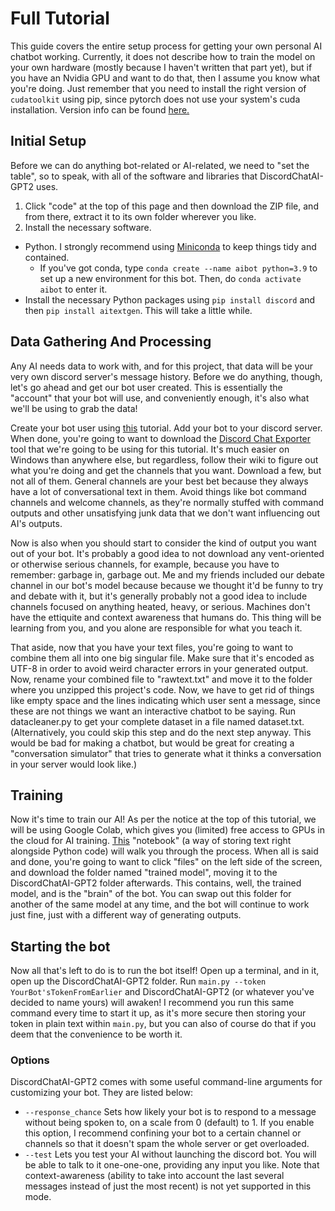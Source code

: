 # Full Tutorial
This guide covers the entire setup process for getting your own personal AI chatbot working. Currently, it does not describe how to train the model on your own hardware (mostly because I haven't written that part yet), but if you have an Nvidia GPU and want to do that, then I assume you know what you're doing. Just remember that you need to install the right version of `cudatoolkit` using pip, since pytorch does not use your system's cuda installation. Version info can be found [here.](https://pytorch.org/get-started/locally/)
## Initial Setup
Before we can do anything bot-related or AI-related, we need to "set the table", so to speak, with all of the software and libraries that DiscordChatAI-GPT2 uses. 

1. Click "code" at the top of this page and then download the ZIP file, and from there, extract it to its own folder wherever you like.
2. Install the necessary software.
  - Python. I strongly recommend using [Miniconda](https://docs.conda.io/en/latest/miniconda.html) to keep things tidy and contained.
    * If you've got conda, type `conda create --name aibot python=3.9` to set up a new environment for this bot. Then, do `conda activate aibot` to enter it.
  - Install the necessary Python packages using `pip install discord` and then `pip install aitextgen`. This will take a little while.

## Data Gathering And Processing
Any AI needs data to work with, and for this project, that data will be your very own discord server's message history. Before we do anything, though, let's go ahead and get our bot user created. This is essentially the "account" that your bot will use, and conveniently enough, it's also what we'll be using to grab the data!

Create your bot user using [this](https://discordpy.readthedocs.io/en/stable/discord.html) tutorial. Add your bot to your discord server. When done, you're going to want to download the [Discord Chat Exporter](https://github.com/Tyrrrz/DiscordChatExporter/wiki) tool that we're going to be using for this tutorial. It's much easier on Windows than anywhere else, but regardless, follow their wiki to figure out what you're doing and get the channels that you want. Download a few, but not all of them. General channels are your best bet because they always have a lot of conversational text in them. Avoid things like bot command channels and welcome channels, as they're normally stuffed with command outputs and other unsatisfying junk data that we don't want influencing out AI's outputs.

Now is also when you should start to consider the kind of output you want out of your bot. It's probably a good idea to not download any vent-oriented or otherwise serious channels, for example, because you have to remember: garbage in, garbage out. Me and my friends included our debate channel in our bot's model because because we thought it'd be funny to try and debate with it, but it's generally probably not a good idea to include channels focused on anything heated, heavy, or serious. Machines don't have the ettiquite and context awareness that humans do. This thing will be learning from you, and you alone are responsible for what you teach it.

That aside, now that you have your text files, you're going to want to combine them all into one big singular file. Make sure that it's encoded as UTF-8 in order to avoid weird character errors in your generated output. Now, rename your combined file to "rawtext.txt" and move it to the folder where you unzipped this project's code. Now, we have to get rid of things like empty space and the lines indicating which user sent a message, since these are not things we want an interactive chatbot to be saying. Run datacleaner.py to get your complete dataset in a file named dataset.txt. (Alternatively, you could skip this step and do the next step anyway. This would be bad for making a chatbot, but would be great for creating a "conversation simulator" that tries to generate what it thinks a conversation in your server would look like.)

## Training
Now it's time to train our AI! As per the notice at the top of this tutorial, we will be using Google Colab, which gives you (limited) free access to GPUs in the cloud for AI training. [This](https://colab.research.google.com/drive/15qBZx5y9rdaQSyWpsreMDnTiZ5IlN0zD?usp=sharing) "notebook" (a way of storing text right alongside Python code) will walk you through the process. When all is said and done, you're going to want to click "files" on the left side of the screen, and download the folder named "trained model", moving it to the DiscordChatAI-GPT2 folder afterwards. This contains, well, the trained model, and is the "brain" of the bot. You can swap out this folder for another of the same model at any time, and the bot will continue to work just fine, just with a different way of generating outputs.

## Starting the bot
Now all that's left to do is to run the bot itself! Open up a terminal, and in it, open up the DiscordChatAI-GPT2 folder. Run `main.py --token YourBot'sTokenFromEarlier` and DiscordChatAI-GPT2 (or whatever you've decided to name yours) will awaken! I recommend you run this same command every time to start it up, as it's more secure then storing your token in plain text within `main.py`, but you can also of course do that if you deem that the convenience to be worth it.

### Options
DiscordChatAI-GPT2 comes with some useful command-line arguments for customizing your bot. They are listed below:
- `--response_chance` Sets how likely your bot is to respond to a message without being spoken to, on a scale from 0 (default) to 1. If you enable this option, I recommend confining your bot to a certain channel or channels so that it doesn't spam the whole server or get overloaded.
- `--test` Lets you test your AI without launching the discord bot. You will be able to talk to it one-one-one, providing any input you like. Note that context-awareness (ability to take into account the last several messages instead of just the most recent) is not yet supported in this mode.
